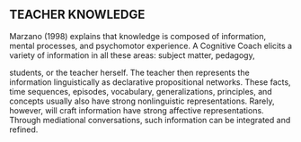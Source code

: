 ## TEACHER KNOWLEDGE

Marzano (1998) explains that knowledge is composed of information, mental processes, and psychomotor experience. A Cognitive Coach elicits a variety of information in all these areas: subject matter, pedagogy,

students, or the teacher herself. The teacher then represents the information linguistically as declarative propositional networks. These facts, time sequences, episodes, vocabulary, generalizations, principles, and concepts usually also have strong nonlinguistic representations. Rarely, however, will craft information have strong affective representations. Through mediational conversations, such information can be integrated and refined.